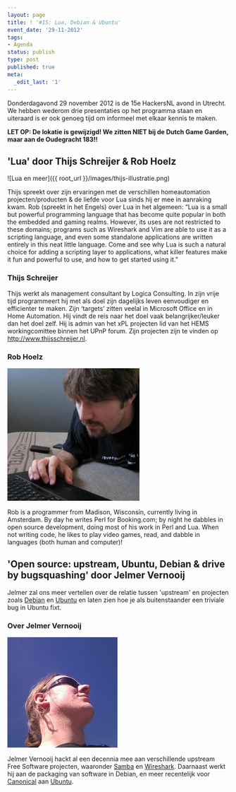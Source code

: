 ```yaml
---
layout: page
title: ! '#15: Lua, Debian & Ubuntu'
event_date: '29-11-2012'
tags:
- Agenda
status: publish
type: post
published: true
meta:
  _edit_last: '1'
---
```


Donderdagavond 29 november 2012 is de 15e HackersNL avond in Utrecht. We hebben wederom drie presentaties op het programma staan en uiteraard is er ook genoeg tijd om informeel met elkaar kennis te maken.

**LET OP: De lokatie is gewijzigd! We zitten NIET bij de Dutch Game Garden, maar aan de Oudegracht 183!!**


## 'Lua' door Thijs Schreijer & Rob Hoelz

![Lua en meer]({{ root_url }}/images/thijs-illustratie.png)

Thijs spreekt over zijn ervaringen met de verschillen homeautomation projecten/producten & de liefde voor Lua sinds hij er mee in aanraking kwam. Rob (spreekt in het Engels) over Lua in het algemeen: “Lua is a small but powerful programming language that has become quite popular in both the embedded and gaming realms. However, its uses are not restricted to these domains; programs such as Wireshark and Vim are able to use it as a scripting language, and even some standalone applications are written entirely in this neat little language. Come and see why Lua is such a natural choice for adding a scripting layer to applications, what killer features make it fun and powerful to use, and how to get started using it.”


### Thijs Schreijer
Thijs werkt als management consultant by Logica Consulting. In zijn vrije tijd programmeert hij met als doel zijn dagelijks leven eenvoudiger en efficienter te maken. Zijn ‘targets’ zitten veelal in Microsoft Office en in Home Automation. Hij vindt de reis naar het doel vaak belangrijker/leuker dan het doel zelf. Hij is admin van het xPL projecten lid van het HEMS workingcomittee binnen het UPnP forum. Zijn projecten zijn te vinden op http://www.thijsschreijer.nl.

### Rob Hoelz
![Rob Hoelz](/images/rob-hoelz.jpeg)

Rob is a programmer from Madison, Wisconsin, currently living in Amsterdam. By day he writes Perl for Booking.com; by night he dabbles in open source development, doing most of his work in Perl and Lua. When not writing code, he likes to play video games, read, and dabble in languages (both human and computer)!

## 'Open source: upstream, Ubuntu, Debian & drive by bugsquashing' door Jelmer Vernooij

Jelmer zal ons meer vertellen over de relatie tussen 'upstream' en projecten zoals [Debian](http://debian.org) en [Ubuntu](http://ubuntu.nl) en laten zien hoe je als buitenstaander een triviale bug in Ubuntu fixt. 

### Over Jelmer Vernooij

![Jelmer Vernooi](/images/Jelmer.jpg)

Jelmer Vernooij hackt al een decennia mee aan verschillende upstream Free Software projecten, waaronder <a href="http://www.samba.org/">Samba</a> en <a href="http://www.wireshark.org/">Wireshark</a>. Daarnaast werkt hij aan de packaging van software in Debian, en meer recentelijk voor <a href="http://www.canonical.com/">Canonical</a> aan <a href="http://ubuntu.com">Ubuntu</a>.
